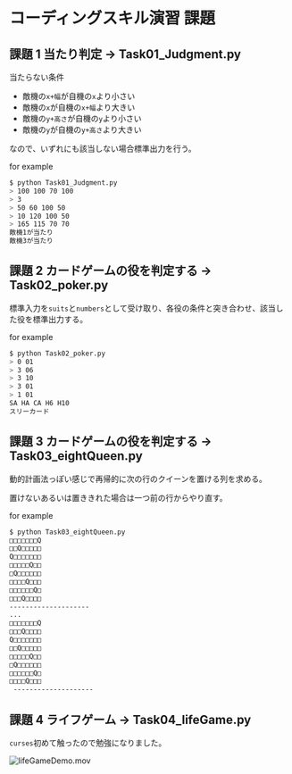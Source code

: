 # コーディングスキル演習 課題 



## 課題 1 当たり判定 -> Task01_Judgment.py

当たらない条件

 - 敵機の`x+幅`が自機の`x`より小さい
 - 敵機の`x`が自機の`x+幅`より大きい
 - 敵機の`y+高さ`が自機の`y`より小さい
 - 敵機の`y`が自機の`y+高さ`より大きい

なので、いずれにも該当しない場合標準出力を行う。



for example

```bash
$ python Task01_Judgment.py
> 100 100 70 100
> 3
> 50 60 100 50
> 10 120 100 50
> 165 115 70 70
敵機1が当たり
敵機3が当たり
```





## 課題 2 カードゲームの役を判定する  -> Task02_poker.py

標準入力を`suits`と`numbers`として受け取り、各役の条件と突き合わせ、該当した役を標準出力する。



for example

```bash
$ python Task02_poker.py
> 0 01
> 3 06
> 3 10
> 3 01
> 1 01
SA HA CA H6 H10
スリーカード
```



## 課題 3 カードゲームの役を判定する  -> Task03_eightQueen.py

動的計画法っぽい感じで再帰的に次の行のクイーンを置ける列を求める。

置けないあるいは置ききれた場合は一つ前の行からやり直す。



for example

```bash
$ python Task03_eightQueen.py
□□□□□□□Q
□□Q□□□□□
Q□□□□□□□
□□□□□Q□□
□Q□□□□□□
□□□□Q□□□
□□□□□□Q□
□□□Q□□□□
--------------------
...
□□□□□□□Q
□□□Q□□□□
Q□□□□□□□
□□Q□□□□□
□□□□□Q□□
□Q□□□□□□
□□□□□□Q□
□□□□Q□□□
 --------------------
```





## 課題 4 ライフゲーム  -> Task04_lifeGame.py

`curses`初めて触ったので勉強になりました。



![lifeGameDemo.mov](https://raw.github.com/chanmaji10/coding-skills-exercises/lifeGameDemo.mov.gif)
